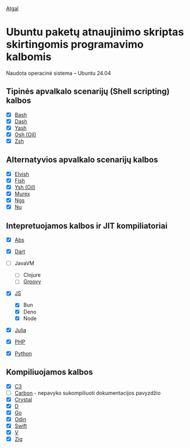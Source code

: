 [Atgal](../readme.md)

# Ubuntu paketų atnaujinimo skriptas skirtingomis programavimo kalbomis

Naudota operacinė sistema – Ubuntu 24.04

## Tipinės apvalkalo scenarijų (Shell scripting) kalbos

* [x] [Bash](bash_readme.md)
* [x] [Dash](dash_readme.md)
* [x] [Yash](yash_readme.md)
* [x] [Osh (Oil)](oil-osh_readme.md)
* [x] [Zsh](zsh_readme.md)
  
## Alternatyvios apvalkalo scenarijų kalbos

* [x] [Elvish](elvish_readme.md)
* [x] [Fish](fish_readme.md)
* [x] [Ysh (Oil)](oil-ysh_readme.md)
* [x] [Murex](murex_readme.md)
* [x] [Ngs](ngs_readme.md)
* [x] [Nu](nu_readme.md)

## Intepretuojamos kalbos ir JIT kompiliatoriai

* [x] [Abs](abs_readme.md)
* [x] [Dart](dart_readme.md)

* [ ] JavaVM
  
  * [ ] Clojure
  * [ ] [Groovy](groovy_readme.md)

* [x] [JS](js_readme.md)
  * [x] Bun
  * [x] Deno
  * [x] Node
* [x] [Julia](julia_readme.md)
* [x] [PHP](php_readme.md)
* [x] [Python](py_readme.md)

## Kompiliuojamos kalbos

* [x] [C3](c3_readme.md)
* [ ] [Carbon](carbon_readme.md) - nepavyko sukompiliuoti dokumentacijos pavyzdžio
* [x] [Crystal](crystal_readme.md)
* [x] [D](d_readme.md)
* [x] [Go](go_readme.md)
* [x] [Odin](odin_readme.md)
* [x] [Swift](swift_readme.md)
* [x] [V](v_readme.md)
* [x] [Zig](zig_readme.md)
